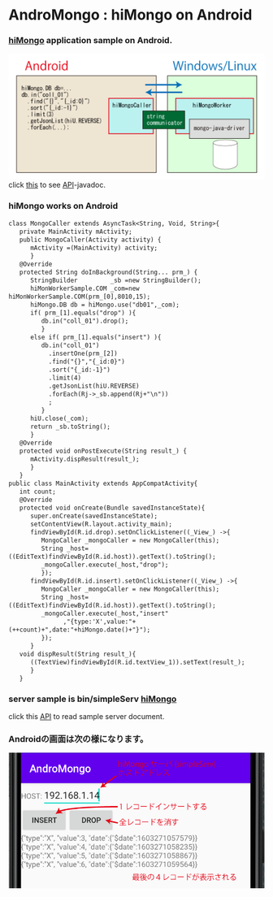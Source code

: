 # AndroMongo : hiMongo on Android
### [hiMongo](https://hiuric.github.io/hiMongo/) application sample on Android.
![sample0](./AndroMongo_0.png)
click [this](https://hiuric.github.io/hiMongo/) to see [API](https://hiuric.github.io/hiMongo/)-javadoc.
### hiMongo works on Android
```
class MongoCaller extends AsyncTask<String, Void, String>{
   private MainActivity mActivity;
   public MongoCaller(Activity activity) {
      mActivity =(MainActivity) activity;
      }
   @Override
   protected String doInBackground(String... prm_) {
      StringBuilder         _sb =new StringBuilder();
      hiMonWorkerSample.COM _com=new hiMonWorkerSample.COM(prm_[0],8010,15);
      hiMongo.DB db = hiMongo.use("db01",_com);
      if( prm_[1].equals("drop") ){
         db.in("coll_01").drop();
         }
      else if( prm_[1].equals("insert") ){
         db.in("coll_01")
           .insertOne(prm_[2])
           .find("{}","{_id:0}")
           .sort("{_id:-1}")
           .limit(4)
           .getJsonList(hiU.REVERSE)
           .forEach(Rj->_sb.append(Rj+"\n"))
           ;
         }
      hiU.close(_com);
      return _sb.toString();
      }
   @Override
   protected void onPostExecute(String result_) {
      mActivity.dispResult(result_);
      }
   }
public class MainActivity extends AppCompatActivity{
   int count;
   @Override
   protected void onCreate(Bundle savedInstanceState){
      super.onCreate(savedInstanceState);
      setContentView(R.layout.activity_main);
      findViewById(R.id.drop).setOnClickListener((_View_) ->{
         MongoCaller _mongoCaller = new MongoCaller(this);
         String _host=((EditText)findViewById(R.id.host)).getText().toString();
         _mongoCaller.execute(_host,"drop");
         });
      findViewById(R.id.insert).setOnClickListener((_View_) ->{
         MongoCaller _mongoCaller = new MongoCaller(this);
         String _host=((EditText)findViewById(R.id.host)).getText().toString();
         _mongoCaller.execute(_host,"insert"
               ,"{type:'X',value:"+(++count)+",date:"+hiMongo.date()+"}");
         });
      }
   void dispResult(String result_){
      ((TextView)findViewById(R.id.textView_1)).setText(result_);
      }
   }
```
### server sample is bin/simpleServ  [hiMongo](https://github.com/hiuric/hiMongo)
click this [API](https://hiuric.github.io/hiMongo/hi/db/hiMonWorkerSample.html) to read sample server document.

### Androidの画面は次の様になります。
![sample0](./AndroidDisp_0.png)



